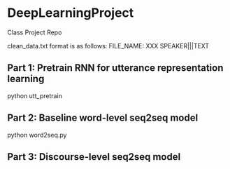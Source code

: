 # DeepLearningProject
Class Project Repo

clean_data.txt format is as follows:
FILE_NAME: XXX
SPEAKER|||TEXT

## Part 1: Pretrain RNN for utterance representation learning
python utt_pretrain

## Part 2: Baseline word-level seq2seq model
python word2seq.py

## Part 3: Discourse-level seq2seq model


